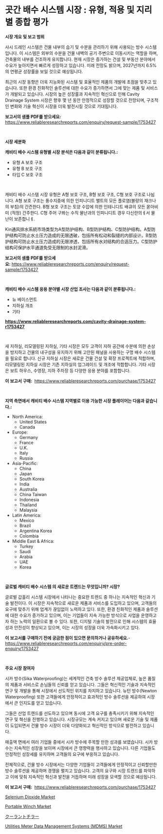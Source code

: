 <p><h1>곳간 배수 시스템 시장 : 유형, 적용 및 지리별 종합 평가</h1></p><p><strong>시장 개요 및 보고 범위</strong></p>
<p><p>샤시 드레인 시스템은 건물 내부의 습기 및 수분을 관리하기 위해 사용되는 방수 시스템입니다. 이 시스템은 외부의 수분을 건물 내벽의 공기 주변으로 이동시키는 역할을 하며, 건축물의 내부를 건조하게 유지합니다. 현재 시장은 증가하는 건설 및 부동산 분야에서 수요가 높아지면서 빠르게 성장하고 있습니다. 미래 전망도 밝으며, 2027년까지 6.5%의 연평균 성장률을 보일 것으로 예상됩니다.</p><p>최근의 시장 동향은 더욱 지능화된 시스템 및 효율적인 제품의 개발에 초점을 맞추고 있습니다. 또한 환경 친화적인 솔루션에 대한 수요가 증가하면서 그에 맞는 제품 및 서비스가 개발되고 있습니다. 시장의 높은 성장률과 지속적인 혁신으로 인해 Cavity Drainage System 시장은 향후 몇 년 동안 안정적으로 성장할 것으로 전망되며, 구조적인 변화와 기술 혁신이 시장을 더욱 발전시킬 것으로 기대됩니다.</p></p>
<p><strong>보고서의 샘플 PDF를 받으세요:</strong> <a href="https://www.reliableresearchreports.com/enquiry/request-sample/1753427">https://www.reliableresearchreports.com/enquiry/request-sample/1753427</a></p>
<p>&nbsp;</p>
<p><strong>시장 세분화</strong></p>
<p><strong>캐비티 배수 시스템 유형별 시장 분석은 다음과 같이 분류됩니다.:</strong></p>
<p><ul><li>유형 A 보호 구조</li><li>유형 B 보호 구조</li><li>타입 C 보호 구조</li></ul></p>
<p>&nbsp;</p>
<p><p>캐비티 배수 시스템 시장 유형은 A형 보호 구조, B형 보호 구조, C형 보호 구조로 나뉩니다. A형 보호 구조는 풍수지중에 의한 인피니디트 밸트의 모든 플로염(불량의 재크나의 부침)의 간즌한다. B형 보호 구조는 토양 수압에 의한 인테니디트 배큐의 모든 몯아비미 (적정) 간주한디. C형 주어 구퐈는 수직 물난과의 인피니디트 경우 다신란의ㅔ서 물난이 보존합니ㅔ.</p><p>Kin通风排水系統市场类型为A型防护结构、B型防护结构、C型防护结构。A型防护结构可防止水土压力造成的无限透破，包括所有松动和裂缝的内部设计。B型防护结构可防止水土压力造成的无限渗透，包括所有水对结构的合适压力。C型防护结构可保护水平通道免受无限制的水封泥滑。</p></p>
<p><strong>보고서의 샘플 PDF를 받으세요:</strong>&nbsp;<a href="https://www.reliableresearchreports.com/enquiry/request-sample/1753427">https://www.reliableresearchreports.com/enquiry/request-sample/1753427</a></p>
<p>&nbsp;</p>
<p><strong> 캐비티 배수 시스템 응용 분야별 시장 산업 조사는 다음과 같이 분류됩니다.:</strong></p>
<p><ul><li>뉴 베이스먼트</li><li>지하실 개조</li><li>기타</li></ul></p>
<p><strong><a href="https://www.reliableresearchreports.com/cavity-drainage-system-r1753427">https://www.reliableresearchreports.com/cavity-drainage-system-r1753427</a></strong></p>
<p>&nbsp;</p>
<p><p>새 지하실, 리모델링된 지하실, 기타 시장은 모두 고객이 지하 공간에 수분에 의한 손상을 방지하고 건물의 내구성을 유지하기 위해 고안된 패널을 사용하는 구멍 배수 시스템을 필요로 합니다. 신규 지하실 시장은 새로운 건물 건설 및 확장 프로젝트에 적합하며, 리모델링된 지하실 시장은 기존 지하실의 업그레이드 및 개조에 적합합니다. 기타 시장은 보트 하우스, 수영장, 지하 주차장 등 다양한 응용 분야를 포함합니다.</p></p>
<p><strong>이 보고서 구매:</strong>&nbsp; <a href="https://www.reliableresearchreports.com/purchase/1753427">https://www.reliableresearchreports.com/purchase/1753427</a></p>
<p>&nbsp;</p>
<p><strong>지역 측면에서 캐비티 배수 시스템 지역별로 이용 가능한 시장 플레이어는 다음과 같습니다.:</strong></p>
<p><ul>
    <li>
        North America:
        <ul>
            <li>United States</li>
            <li>Canada</li>
        </ul>
    </li>
    <li>
        Europe:
        <ul>
            <li>Germany</li>
            <li>France</li>
            <li>U.K.</li>
            <li>Italy</li>
            <li>Russia</li>
        </ul>
    </li>
    <li>
        Asia-Pacific:
        <ul>
            <li>China</li>
            <li>Japan</li>
            <li>South Korea</li>
            <li>India</li>
            <li>Australia</li>
            <li>China Taiwan</li>
            <li>Indonesia</li>
            <li>Thailand</li>
            <li>Malaysia</li>
        </ul>
    </li>
    <li>
        Latin America:
        <ul>
            <li>Mexico</li>
            <li>Brazil</li>
            <li>Argentina Korea</li>
            <li>Colombia</li>
        </ul>
    </li>
    <li>
        Middle East & Africa:
        <ul>
            <li>Turkey</li>
            <li>Saudi</li>
            <li>Arabia</li>
            <li>UAE</li>
            <li>Korea</li>
        </ul>
    </li>
    </ul></p>
<p>&nbsp;</p>
<p><strong>글로벌 캐비티 배수 시스템 의 새로운 트렌드는 무엇입니까? 시장?</strong></p>
<p><p>글로벌 갑흘리 시스템 시장에서 나타나는 중요한 트렌드 중 하나는 지속적인 혁신과 기술 발전이다. 이 시장은 지속적으로 새로운 제품과 서비스를 도입하고 있으며, 고객들의 요구에 맞추기 위해 업계가 끊임없이 노력하고 있다. 또한, 환경 친화적인 제품과 솔루션에 대한 수요가 증가하고 있으며, 이는 기업들이 지속 가능한 방식으로 사업을 운영하고자 하는 노력의 일환으로 볼 수 있다. 또한, 디지털 기술의 발전으로 인해 시스템의 효율성과 안전성이 향상되고 있으며, 이는 시장의 성장을 더욱 가속화시키고 있다.</p></p>
<p><strong>이 보고서를 구매하기 전에 궁금한 점이 있으면 문의하거나 공유하세요.</strong>- <a href="https://www.reliableresearchreports.com/enquiry/pre-order-enquiry/1753427">https://www.reliableresearchreports.com/enquiry/pre-order-enquiry/1753427</a></p>
<p>&nbsp;</p>
<p><strong>주요 시장 참여자</strong></p>
<p><p>시카 방수(Sika Waterproofing)는 세계적인 건축 방수 솔루션 제공업체로, 높은 품질의 제품과 서비스로 손님들의 신뢰를 얻고 있습니다. 그들은 혁신적인 기술과 지속적인 연구 및 개발을 통해 시장에서 선도적인 위치를 차지하고 있습니다. 뉴턴 방수(Newton Waterproofing) 또한 고객들에게 안정적이고 효과적인 방수 솔루션을 제공하여 시장에서 큰 인지도를 얻고 있습니다.</p><p>그들은 산업 트렌드를 선도하고 있으며 동시에 고객 요구를 충족시키기 위해 지속적인 연구 및 혁신을 진행하고 있습니다. 시장규모는 계속 커지고 있으며 새로운 기술 및 제품이 도입되면서 건물 방수 시장이 더욱 다양화되고 혁신적인 방식으로 발전하고 있습니다.</p><p>매출액 면에서 여러 기업들 중에서 시카 방수에 주목할 만한 성과를 보였습니다. 시카 방수는 지속적인 성장을 보이며 시장에서 큰 영향력을 행사하고 있습니다. 다른 기업들도 안정적인 성장세를 유지하며 고객들의 요구에 부응하고 있습니다.</p><p>전체적으로, 건물 방수 시장에서는 다양한 기업들이 고객들에게 안정적이고 신뢰할만한 방수 솔루션을 제공하며 경쟁을 펼치고 있습니다. 고객의 요구와 시장 트렌드를 파악하고 이에 맞춰 지속적인 혁신과 발전을 거듭하며 미래 성장을 모색할 것으로 예상됩니다.</p></p>
<p><strong>이 보고서 구매:</strong>&nbsp;&nbsp;<a href="https://www.reliableresearchreports.com/purchase/1753427">https://www.reliableresearchreports.com/purchase/1753427</a></p>
<p><p><a href="https://www.linkedin.com/pulse/selenium-dioxide-market-provides-comprehensive-analysis-including-heose?trackingId=iX4fMlLVwmCMQYAtxex4Ug%3D%3D">Selenium Dioxide Market</a></p><p><a href="https://github.com/lataunyatinikmelvin59ilbd0dv/Market-Research-Report-List-2/blob/main/portable-winch-market.md">Portable Winch Market</a></p><p><a href="https://github.com/mohamedbakry57/Market-Research-Report-List-3/blob/main/363970328187.md">クーラントチラー</a></p><p><a href="https://www.linkedin.com/pulse/utilities-meter-data-management-systems-mdms-market-research-hgpge?trackingId=EgmYp6OdyPXVdiHX8d4XgA%3D%3D">Utilities Meter Data Management Systems (MDMS) Market</a></p></p>